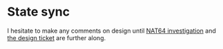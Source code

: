 # State sync

I hesitate to make any comments on design until [NAT64 investigation](./NAT64-investigation.md) and [the design ticket](./state-sync-design.md) are further along.
